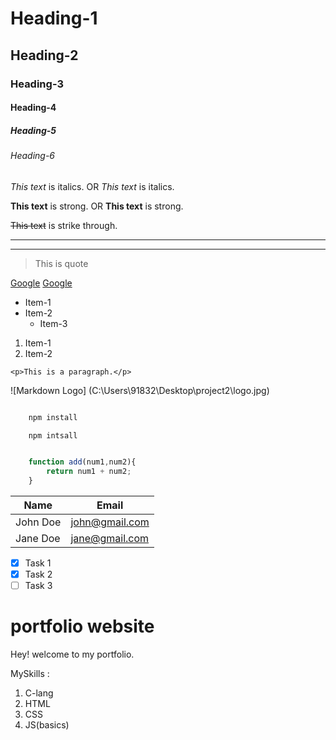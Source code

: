 <!-- Headings -->
# Heading-1
## Heading-2
### Heading-3
#### Heading-4
##### Heading-5
###### Heading-6

<!-- Italics -->
*This text* is italics.
        OR
_This text_ is italics.

<!-- Strong -->
**This text** is strong.
        OR
__This text__ is strong.

<!-- Strikethrough -->
~~This text~~ is strike through.

<!-- Horizontal Rule -->
---
___

<!-- Blockquote -->
> This is quote

<!-- Links -->
[Google](http://google.com)
[Google](http://google.com "Google Link")

<!-- UL -->
* Item-1
* Item-2
    * Item-3

<!-- OL -->
1. Item-1
1. Item-2

<!-- Inline code block -->
`<p>This is a paragraph.</p>`

<!-- Image -->
![Markdown Logo]
(C:\Users\91832\Desktop\project2\logo.jpg)

<!-- Github markdowns -->

<!-- Code Blocks -->

``` bash

    npm install

    npm intsall
```

```javascript

    function add(num1,num2){
        return num1 + num2;
    }
```

<!-- Tables -->

|   Name	|     Email     |
|-----------|---------------|
| John Doe	| john@gmail.com|
| Jane Doe	| jane@gmail.com|

<!-- Task List -->

* [x] Task 1
* [x] Task 2
* [ ] Task 3

# portfolio website

Hey! welcome to my portfolio.

MySkills :
1. C-lang
2. HTML
3. CSS
4. JS(basics)
 